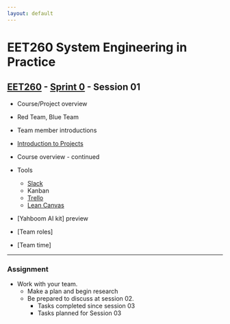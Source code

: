 ```yaml
---
layout: default
---
```


# EET260 System Engineering in Practice

## [EET260](../../) - [Sprint 0](../) - Session 01

- Course/Project overview
- Red Team, Blue Team
- Team member introductions
- [Introduction to Projects](resources/IntroToProjects.pptx)
- Course overview - continued
- Tools
    - [Slack](../resources/slack.md)
    - Kanban
    - [Trello](../resources/kanbans.md)
    - [Lean Canvas](https://www.bing.com/images/search?view=detailV2&ccid=3vzVpzdH&id=BD287635E4616B1999D8C4D470C4C1D24C06244A&thid=OIP.3vzVpzdHPi9WZLfhefSf2QHaFZ&mediaurl=https%3A%2F%2Fwww.iafrikan.com%2Fcontent%2Fimages%2F2015%2F06%2FLean-Canvas.jpg&exph=999&expw=1369&q=lean+canvas&simid=608033718877553031&ck=2DB772875BDC3FBEAC40C3FC02F87ACA&selectedindex=0&form=EX0023&adlt=demote&shtp=GetUrl&shid=40264877-99af-4585-be7f-2a048e39c28b&shtk=MTUgVGhpbmdzIFRvIERvIEFuZCBHbyBGcm9tIElkZWEg4oaSIFByb2R1Y3QgTWFya2V0IEZpdCDihpIgU2NhbGU%3D&shdk=Rm91bmQgb24gQmluZyBmcm9tIHd3dy5pYWZyaWthbi5jb20%3D&shhk=RHp1QsmvYe1UE4c%2BUDS38QLfg6Ojh5slYD3r7QhQwHU%3D&shth=OSH.5mpcuuMUAeeoae9b%252FIaRXw)

- [Yahboom AI kit] preview
- [Team roles]
- [Team time]

---
### Assignment
- Work with your team. 
    - Make a plan and begin research
    - Be prepared to discuss at session 02.
        - Tasks completed since session 03
        - Tasks planned for Session 03